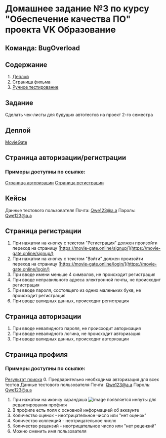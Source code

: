 # Домашнее задание №3 по курсу "Обеспечение качества ПО" проекта VK Образование
## Команда: **BugOverload**
 
## Содержание

1. [Деплой](#деплой)
2. [Страница фильма](#задание)
3. [Ручное тестирование](#ручное-тестирование)

## Задание
Сделать чек-листы для будущих автотестов на проект 2-го семестра

## Деплой
[MovieGate](https://movie-gate.online/)

## Страница авторизации/регистрации
### Примеры доступны по ссылке:
[Страница авторизации](https://movie-gate.online/login/)
[Страница регистрации](https://movie-gate.online/signup/)

## Кейсы
Данные тестового пользователя
Почта: Qwe123@a.a
Пароль: Qwe123@a.a

## Страница регистрации

1. При нажатии на кнопку с текстом "Регистрация" должен произойти переход на страницу [https://movie-gate.online/signup/](https://movie-gate.online/signup/)
2. При нажатии на кнопку с текстом "Войти" должен произойти переход на страницу [https://movie-gate.online/login/](https://movie-gate.online/login/)
3. При вводе имени меньше 4 символов, не происходит регистрация
4. При вводе неправильного адреса электронной почты, не происходит регистрация
5. При вводе пароля, состоящего из одних маленьких букв, не происходит регистрация
6. При вводе валидных данных, происходит регистрация

## Страница авторизации
1. При вводе невалидного пароля, не происходит авторизация
2. При вводе невалидного логина, не происходит авторизация
3. При вводе валидных данных, происходит авторизации

## Страница профиля
### Примеры доступны по ссылке:
[Результат поиска](https://movie-gate.online/profile/)
0. Предварительно необходима авторизация для всех тестов
Данные тестового пользователя
Почта: Qwe123@a.a
Пароль: Qwe123@a.a
 
1. При нажатии на иконку карандаша ![image](https://github.com/Mike5535/homework-3-spring-2023/assets/84146116/f25bbade-15dd-4c85-b244-42b6fc230fa1)
 появляется инпуты для редактирования профиля
2. В профиле есть поля с основной информацией об аккаунте
3. Количество оценок - неотрицательное число или "нет оценок"
4. Количество коллекций - неотрицательное число
5. Количество рецензий - неотрицательное число или "нет рецензий"
6. Можно сменить имя пользователя

